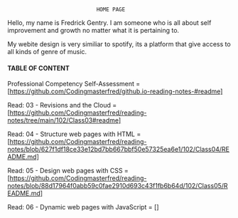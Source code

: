                                 HOME PAGE

Hello, my name is Fredrick Gentry.
I am someone who is all about self improvement and growth no matter what it is pertaining to.

My webite design is very similiar to spotify, its a platform that give access to all kinds of genre of music.


#### TABLE OF CONTENT


Professional Competency Self-Assessment = [https://github.com/Codingmasterfred/github.io-reading-notes-#readme]

Read: 03 - Revisions and the Cloud = [https://github.com/Codingmasterfred/reading-notes/tree/main/102/Class03#readme]

Read: 04 - Structure web pages with HTML = [https://github.com/Codingmasterfred/reading-notes/blob/627f1df18ce33e12bd7bb667bbf50e57325ea6e1/102/Class04/README.md]

Read: 05 - Design web pages with CSS = [https://github.com/Codingmasterfred/reading-notes/blob/88d17964f0abb59c0fae2910d693c43f1fb6b64d/102/Class05/README.md]

Read: 06 - Dynamic web pages with JavaScript = []


